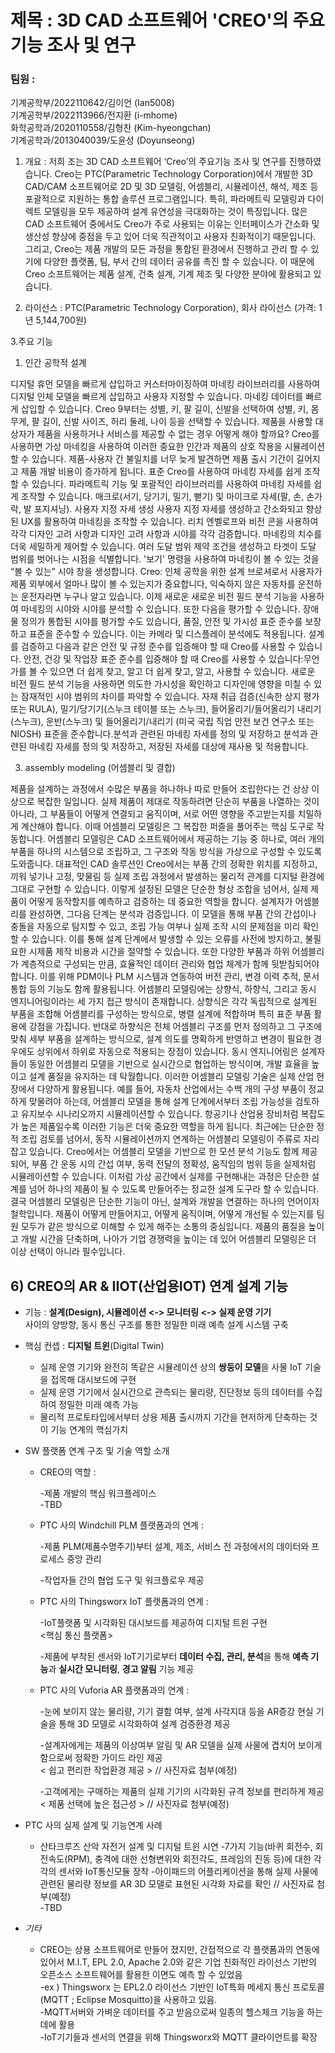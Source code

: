# 제목 : 3D CAD 소프트웨어 'CREO'의 주요기능 조사 및 연구  
### 팀원 :  
기계공학부/2022110642/김이언 (Ian5008)  
기계공학부/2022113966/전지환 (i-mhome)  
화학공학과/2020110558/김형찬 (Kim-hyeongchan)  
기계공학과/2013040039/도윤성 (Doyunseong)  



1. 개요 : 저희 조는 3D CAD 소프트웨어 ‘Creo’의 주요기능 조사 및 연구를 진행하였습니다. Creo는 PTC(Parametric Technology Corporation)에서 개발한 3D CAD/CAM 소프트웨어로 2D 및 3D 모델링, 어셈블리, 시뮬레이션, 해석, 제조 등 포괄적으로 지원하는 통합 솔루션 프로그램입니다. 특히, 파라메트릭 모델링과 다이렉트 모델링을 모두 제공하여 설계 유연성을 극대화하는 것이 특징입니다. 많은 CAD 소프트웨어 중에서도 Creo가 주로 사용되는 이유는 인터페이스가 간소화 및 생산성 향상에 중점을 두고 있어 더욱 직관적이고 사용자 친화적이기 때문입니다. 그리고, Creo는 제품 개발의 모든 과정을 통합된 환경에서 진행하고 관리 할 수 있기에 다양한 플랫폼, 팀, 부서 간의 데이터 공유를 촉진 할 수 있습니다. 이 때문에 Creo 소프트웨어는 제품 설계, 건축 설계, 기계 제조 및 다양한 분야에 활용되고 있습니다.
   
2. 라이선스 : PTC(Parametric Technology Corporation), 회사 라이선스 (가격: 1년 5,144,700원)

3.주요 기능
1) 인간 공학적 설계

디지털 휴먼 모델을 빠르게 삽입하고 커스터마이징하여 마네킹 라이브러리를 사용하여 디지털 인체 모델을 빠르게 삽입하고 사용자 지정할 수 있습니다. 마네킹 데이터를 빠르게 삽입할 수 있습니다. Creo 9부터는 성별, 키, 팔 길이, 신발을 선택하여 성별, 키, 몸무게, 팔 길이, 신발 사이즈, 허리 둘레, 나이 등을 선택할 수 있습니다. 
제품을 사용할 대상자가 제품을 사용하거나 서비스를 제공할 수 없는 경우 어떻게 해야 할까요?
Creo를 사용하면 가상 마네킹을 사용하여 이러한 중요한 인간과 제품의 상호 작용을 시뮬레이션할 수 있습니다. 제품-사용자 간 불일치를 너무 늦게 발견하면 제품 출시 기간이 길어지고 제품 개발 비용이 증가하게 됩니다. 표준 Creo를 사용하여 마네킹 자세를 쉽게 조작할 수 있습니다. 파라메트릭 기능 및 포괄적인 라이브러리를 사용하여 마네킹 자세를 쉽게 조작할 수 있습니다.
매크로(서기, 당기기, 밀기, 뻗기) 및 마이크로 자세(팔, 손, 손가락, 발 포지셔닝). 사용자 지정 자세 생성
사용자 지정 자세를 생성하고 간소화되고 향상된 UX를 활용하여 마네킹을 조작할 수 있습니다.
리치 엔벨로프와 비전 콘을 사용하여 각각 디자인 고려 사항과 디자인 고려 사항과 시야를 각각 검증합니다.
마네킹의 치수를 더욱 세밀하게 제어할 수 있습니다. 여러 도달 범위 제약 조건을 생성하고 타겟이 도달 범위를 벗어나는 시점을 식별합니다. '보기' 명령을 사용하여 마네킹이 볼 수 있는 것을 “볼 수 있는” 시야 창을 생성합니다.
Creo: 인체 공학을 위한 설계 브로셔로서 사용자가 제품 외부에서 얼마나 많이 볼 수 있는지가 중요합니다,
익숙하지 않은 자동차를 운전하는 운전자라면 누구나 알고 있습니다. 이제 새로운 새로운 비전 필드 분석 기능을 사용하여 마네킹의 시야와 시야를 분석할 수 있습니다. 또한 다음을 평가할 수 있습니다. 장애물 정의가 통합된 시야를 평가할 수도 있습니다, 품질, 안전 및 가시성 표준 준수를 보장하고 표준을 준수할 수 있습니다. 이는 카메라 및 디스플레이 분석에도 적용됩니다.
설계를 검증하고 다음과 같은 안전 및 규정 준수를 입증해야 할 때 Creo를 사용할 수 있습니다. 안전, 건강 및 작업장 표준 준수를 입증해야 할 때 Creo를 사용할 수 있습니다:무언가를 볼 수 있으면 더 쉽게 찾고, 알고 더 쉽게 찾고, 알고, 사용할 수 있습니다.
새로운 비전 필드 분석 기능을 사용하면 의도한 가시성을 확인하고 디자인에 영향을 미칠 수 있는 잠재적인 시야 범위의 차이를 파악할 수 있습니다. 자재 취급 검증(신속한 상지 평가 또는 RULA), 밀기/당기기(스누크 테이블 또는 스누크), 들어올리기/들어올리기 내리기(스누크), 운반(스누크) 및 들어올리기/내리기
(미국 국립 직업 안전 보건 연구소 또는 NIOSH) 표준을 준수합니다.분석과 관련된 마네킹 자세를 정의 및 저장하고 분석과 관련된 마네킹 자세를 정의 및 저장하고, 저장된 자세를 대상에 재사용 및 적용합니다.


3) assembly modeling (어셈블리 및 결합)

제품을 설계하는 과정에서 수많은 부품을 하나하나 따로 만들어 조립한다는 건 상상 이상으로 복잡한 일입니다. 실제 제품이 제대로 작동하려면 단순히 부품을 나열하는 것이 아니라, 그 부품들이 어떻게 연결되고 움직이며, 서로 어떤 영향을 주고받는지를 치밀하게 계산해야 합니다. 이때 어셈블리 모델링은 그 복잡한 퍼즐을 풀어주는 핵심 도구로 작동합니다.
어셈블리 모델링은 CAD 소프트웨어에서 제공하는 기능 중 하나로, 여러 개의 부품을 하나의 시스템으로 조립하고, 그 구조와 작동 방식을 가상으로 구성할 수 있도록 도와줍니다. 대표적인 CAD 솔루션인 Creo에서는 부품 간의 정확한 위치를 지정하고, 끼워 넣기나 고정, 맞물림 등 실제 조립 과정에서 발생하는 물리적 관계를 디지털 환경에 그대로 구현할 수 있습니다. 이렇게 설정된 모델은 단순한 형상 조합을 넘어서, 실제 제품이 어떻게 동작할지를 예측하고 검증하는 데 중요한 역할을 합니다.
설계자가 어셈블리를 완성하면, 그다음 단계는 분석과 검증입니다. 이 모델을 통해 부품 간의 간섭이나 충돌을 자동으로 탐지할 수 있고, 조립 가능 여부나 실제 조작 시의 문제점을 미리 확인할 수 있습니다. 이를 통해 설계 단계에서 발생할 수 있는 오류를 사전에 방지하고, 불필요한 시제품 제작 비용과 시간을 절약할 수 있습니다. 또한 다양한 부품과 하위 어셈블리가 계층적으로 구성되는 만큼, 효율적인 데이터 관리와 협업 체계가 함께 뒷받침되어야 합니다. 이를 위해 PDM이나 PLM 시스템과 연동하여 버전 관리, 변경 이력 추적, 문서 통합 등의 기능도 함께 활용됩니다.
어셈블리 모델링에는 상향식, 하향식, 그리고 동시 엔지니어링이라는 세 가지 접근 방식이 존재합니다. 상향식은 각각 독립적으로 설계된 부품을 조합해 어셈블리를 구성하는 방식으로, 병렬 설계에 적합하며 특히 표준 부품 활용에 강점을 가집니다. 반대로 하향식은 전체 어셈블리 구조를 먼저 정의하고 그 구조에 맞춰 세부 부품을 설계하는 방식으로, 설계 의도를 명확하게 반영하고 변경이 필요한 경우에도 상위에서 하위로 자동으로 적용되는 장점이 있습니다. 동시 엔지니어링은 설계자들이 동일한 어셈블리 모델을 기반으로 실시간으로 협업하는 방식이며, 개발 효율을 높이고 설계 품질을 유지하는 데 탁월합니다.
이러한 어셈블리 모델링 기술은 실제 산업 현장에서 다양하게 활용됩니다. 예를 들어, 자동차 산업에서는 수백 개의 구성 부품이 정교하게 맞물려야 하는데, 어셈블리 모델을 통해 설계 단계에서부터 조립 가능성을 검토하고 유지보수 시나리오까지 시뮬레이션할 수 있습니다. 항공기나 산업용 장비처럼 복잡도가 높은 제품일수록 이러한 기능은 더욱 중요한 역할을 하게 됩니다.
최근에는 단순한 정적 조립 검토를 넘어서, 동작 시뮬레이션까지 연계하는 어셈블리 모델링이 주류로 자리잡고 있습니다. Creo에서는 어셈블리 모델을 기반으로 한 모션 분석 기능도 함께 제공되어, 부품 간 운동 시의 간섭 여부, 동력 전달의 정확성, 움직임의 범위 등을 실제처럼 시뮬레이션할 수 있습니다. 이처럼 가상 공간에서 실제를 구현해내는 과정은 단순한 설계를 넘어 하나의 제품이 될 수 있도록 만들어주는 정교한 설계 도구라 할 수 있습니다.
결국 어셈블리 모델링은 단순한 기능이 아닌, 설계와 개발을 연결하는 하나의 언어이자 철학입니다. 제품이 어떻게 만들어지고, 어떻게 움직이며, 어떻게 개선될 수 있는지를 팀원 모두가 같은 방식으로 이해할 수 있게 해주는 소통의 중심입니다. 제품의 품질을 높이고 개발 시간을 단축하며, 나아가 기업 경쟁력을 높이는 데 있어 어셈블리 모델링은 더 이상 선택이 아니라 필수입니다.  


## 6) CREO의 AR & IIOT(산업용IOT) 연계 설계 기능 
- 기능 : **설계(Design), 시뮬레이션  <->  모니터링  <->  실제 운영 기기**  
          사이의 양방향, 동시 통신 구조를 통한 정밀한 미래 예측 설계 시스템 구축  
          
- 핵심 컨셉 : **디지털 트윈**(Digital Twin)  
  - 실제 운영 기기와 완전히 똑같은 시뮬레이션 상의 **쌍둥이 모델**을 사물 IoT 기술을 접목해 대시보드에 구현  
  - 실제 운영 기기에서 실시간으로 관측되는 물리량, 진단정보 등의 데이터를 수집하여 정밀한 미래 예측 가능    
  - 물리적 프로토타입에서부터 상용 제품 출시까지 기간을 현저하게 단축하는 것이 기능 연계의 핵심가치
- SW 플랫폼 연계 구조 및 기술 역할 소개    

   - CREO의 역할 :
        
     -제품 개발의 핵심 워크플레이스  
     -TBD  
   - PTC 사의 Windchill PLM 플랫폼과의 연계 :
     
     -제품 PLM(제품수명주기)부터 설계, 제조, 서비스 전 과정에서의 데이터와 프로세스 중앙 관리
       
     -작업자들 간의 협업 도구 및 워크플로우 제공  
     
   - PTC 사의 Thingsworx IoT 플랫폼과의 연계 :
       
     -IoT플랫폼 및 시각화된 대시보드를 제공하여 디지털 트윈 구현  
      <핵심 통신 플랫폼>  
     
     -제품에 부착된 센서와 IoT기기로부터 **데이터 수집, 관리, 분석**을 통해 **예측 기능**과 **실시간 모니터링**, **경고 알림** 기능 제공  
     
   - PTC 사의 Vuforia AR 플랫폼과의 연계 :  
         
     -눈에 보이지 않는 물리량, 기기 결함 여부, 설계 사각지대 등을 AR증강 현실 기술을 통해 3D 모델로 시각화하여 설계 검증환경 제공  
         
     -설계자에게는 제품의 이상여부 알림 및 AR 모델을 실제 사물에 겹치어 보이게 함으로써 정확한 가이드 라인 제공  
      < 쉽고 편리한 작업환경 제공 > // 사진자료 첨부(예정)
     
     -고객에게는 구매하는 제품의 실제 기기의 시각화된 규격 정보를 편리하게 제공  
      < 제품 선택에 높은 접근성 >  // 사진자료 첨부(예정)
     
- PTC 사의 실제 설계 및 기능연계 사례   
  - 산타크루즈 산악 자전거 설계 및 디지털 트윈 시연
    -7가지 기능(바퀴 회전수, 회전속도(RPM), 충격에 대한 선형변위와 회전각도, 프레임의 진동 등)에 대한 각각의 센서와 IoT통신모듈 장착
    -아이패드의 어플리케이션을 통해 실제 사물에 관련된 물리량 정보를 AR 3D 모델로 표현된 시각화 자료를 확인  // 사진자료 첨부(예정)  
    -TBD  


- *기타*
   - CREO는 상용 소프트웨어로 만들어 졌지만, 간접적으로 각 플랫폼과의 연동에 있어서 M.I.T, EPL 2.0, Apache 2.0와 같은 기업 친화적인 라이선스 기반의 오픈소스 소프트웨어를
     활용한 이면도 예측 할 수 있었음  
      -ex ) Thingsworx 는 EPL2.0 라이선스 기반인 IoT특화 메세지 통신 프로토콜 (MQTT ; Eclipse Mosquitto)을 사용하고 있음.  
            -MQTT서버와 가벼운 데이터를 주고 받음으로써 일종의 헬스체크 기능을 하는데에 활용  
            -IoT기기들과 센서의 연결을 위해  Thingsworx와 MQTT 클라이언트를 확장  
